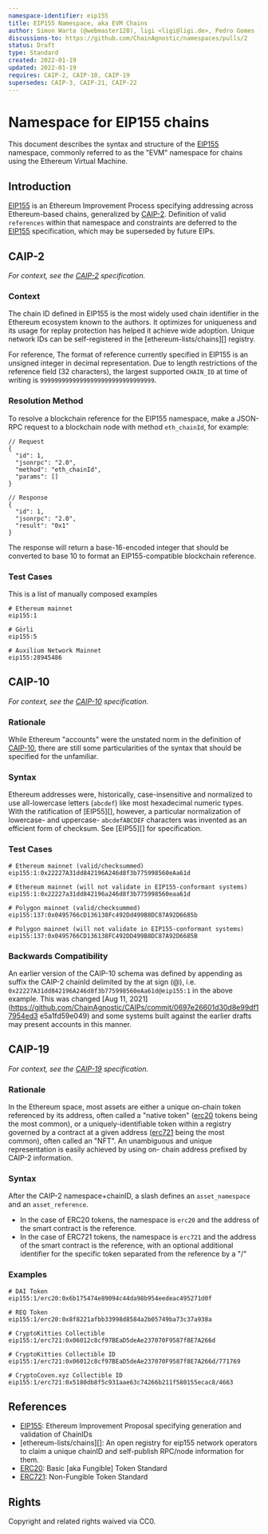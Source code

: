 ```yaml
---
namespace-identifier: eip155
title: EIP155 Namespace, aka EVM Chains
author: Simon Warta (@webmaster128), ligi <ligi@ligi.de>, Pedro Gomes (@pedrouid), Antoine Herzog (@antoineherzog), Pedro Gomes (@pedrouid), Joel Thorstensson (@oed)
discussions-to: https://github.com/ChainAgnostic/namespaces/pulls/2
status: Draft
type: Standard
created: 2022-01-19
updated: 2022-01-19
requires: CAIP-2, CAIP-10, CAIP-19
supersedes: CAIP-3, CAIP-21, CAIP-22
---
```


# Namespace for EIP155 chains

This document describes the syntax and structure of the [EIP155][] namespace,
commonly referred to as the "EVM" namespace for chains using the Ethereum
Virtual Machine. 

## Introduction

[EIP155][] is an Ethereum Improvement Process specifying addressing across
Ethereum-based chains, generalized by [CAIP-2][]. Definition of valid
`references` within that namespace and constraints are deferred to the
[EIP155][] specification, which may be superseded by future EIPs.

## CAIP-2

*For context, see the [CAIP-2][] specification.*

### Context

The chain ID defined in EIP155 is the most widely used chain identifier in the
Ethereum ecosystem known to the authors. It optimizes for uniqueness and its
usage for replay protection has helped it achieve wide adoption. Unique network
IDs can be self-registered in the [ethereum-lists/chains][] registry.

For reference, The format of reference currently specified in EIP155 is an
unsigned integer in decimal representation. Due to length restrictions of the
reference field (32 characters), the largest supported `CHAIN_ID` at time of
writing is `99999999999999999999999999999999`.

### Resolution Method

To resolve a blockchain reference for the EIP155 namespace, make a JSON-RPC
request to a blockchain node with method `eth_chainId`, for example:

```
// Request
{
  "id": 1,
  "jsonrpc": "2.0",
  "method": "eth_chainId",
  "params": []
}

// Response
{
  "id": 1,
  "jsonrpc": "2.0",
  "result": "0x1"
}
```

The response will return a base-16-encoded integer that should be converted to
base 10 to format an EIP155-compatible blockchain reference.

### Test Cases

This is a list of manually composed examples

```
# Ethereum mainnet
eip155:1

# Görli
eip155:5

# Auxilium Network Mainnet
eip155:28945486
```

## CAIP-10

*For context, see the [CAIP-10][] specification.*

### Rationale

While Ethereum "accounts" were the unstated norm in the definition of
[CAIP-10][], there are still some particularities of the syntax that should be
specified for the unfamiliar.  

### Syntax

Ethereum addresses were, historically, case-insensitive and normalized to use
all-lowercase letters (`abcdef`) like most hexadecimal numeric types.  With the
ratification of [EIP55][], however, a particular normalization of lowercase- and
uppercase- `abcdefABCDEF` characters was invented as an efficient form of
checksum. See [EIP55][] for specification.

### Test Cases

```
# Ethereum mainnet (valid/checksummed)
eip155:1:0x22227A31dd842196A246d8f3b775998560eAa61d

# Ethereum mainnet (will not validate in EIP155-conformant systems)
eip155:1:0x22227a31dd842196a246d8f3b775998560eaa61d

# Polygon mainnet (valid/checksummed)
eip155:137:0x0495766cD136138Fc492Dd499B8DC87A92D6685b

# Polygon mainnet (will not validate in EIP155-conformant systems)
eip155:137:0x0495766CD136138FC492DD499B8DC87A92D6685B

```

### Backwards Compatibility

An earlier version of the CAIP-10 schema was defined by appending as suffix the
CAIP-2 chainId delimited by the at sign (@), i.e.
`0x22227A31dd842196A246d8f3b775998560eAa61d@eip155:1` in the above example. This
was changed [Aug 11,
2021](https://github.com/ChainAgnostic/CAIPs/commit/0697e26601d30d8e99df17954ed3
e5a1fd59e049) and some systems built against the earlier drafts may present
accounts in this manner.

## CAIP-19

*For context, see the [CAIP-19][] specification.*

### Rationale 

In the Ethereum space, most assets are either a unique on-chain token referenced
by its address, often called a "native token" ([erc20][] tokens being the most
common), or a uniquely-identifiable token within a registry governed by a
contract at a given address ([erc721][] being the most common), often called an
"NFT". An unambiguous and unique representation is easily achieved by using on-
chain address prefixed by CAIP-2 information.

### Syntax

After the CAIP-2 namespace+chainID, a slash defines an `asset_namespace` and an `asset_reference`. 
- In the case of ERC20 tokens, the namespace is `erc20` and the address of the
  smart contract is the reference. 
- In the case of ERC721 tokens, the namespace is `erc721` and the address of the
  smart contract is the reference, with an optional additional identifier for
  the specific token separated from the reference by a "/"

### Examples

```
# DAI Token
eip155:1/erc20:0x6b175474e89094c44da98b954eedeac495271d0f

# REQ Token
eip155:1/erc20:0x8f8221afbb33998d8584a2b05749ba73c37a938a

# CryptoKitties Collectible
eip155:1/erc721:0x06012c8cf97BEaD5deAe237070F9587f8E7A266d

# CryptoKitties Collectible ID
eip155:1/erc721:0x06012c8cf97BEaD5deAe237070F9587f8E7A266d/771769

# CryptoCoven.xyz Collectible ID
eip155:1/erc721:0x5180db8f5c931aae63c74266b211f580155ecac8/4663
```

## References

- [EIP155][]: Ethereum Improvement Proposal specifying generation and validation of ChainIDs
- [ethereum-lists/chains][]: An open registry for eip155 network operators to claim a
      unique chainID and self-publish RPC/node information for them.
- [ERC20][]: Basic [aka Fungible] Token Standard
- [ERC721][]: Non-Fungible Token Standard

[Chainid.network]: https://github.com/ethereum-lists/chains
[CAIP-2]: https://github.com/ChainAgnostic/CAIPs/blob/master/CAIPs/caip-2.md
[CAIP-10]: https://github.com/ChainAgnostic/CAIPs/blob/master/CAIPs/caip-10.md
[CAIP-19]: https://github.com/ChainAgnostic/CAIPs/blob/master/CAIPs/caip-19.md
[CAIP-21]: https://github.com/ChainAgnostic/CAIPs/blob/master/CAIPs/caip-21.md
[CAIP-22]: https://github.com/ChainAgnostic/CAIPs/blob/master/CAIPs/caip-22.md
[EIP155]: https://eips.ethereum.org/EIPS/eip-155
[ERC20]: https://eips.ethereum.org/EIPS/eip-20
[ERC721]: https://eips.ethereum.org/EIPS/eip-721


## Rights

Copyright and related rights waived via CC0.
